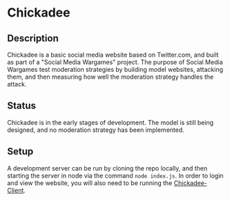 # Chickadee

## Description

Chickadee is a basic social media website based on Twitter.com, and built as part of a "Social Media Wargames" project. The purpose of Social Media Wargames test moderation strategies by building model websites, attacking them, and then measuring how well the moderation strategy handles the attack.

## Status

Chickadee is in the early stages of development. The model is still being designed, and no moderation strategy has been implemented.

## Setup

A development server can be run by cloning the repo locally, and then starting the server in node via the command `node index.js`. In order to login and view the website, you will also need to be running the [Chickadee-Client](https://github.com/jacobabrennan/chickadee-client).

